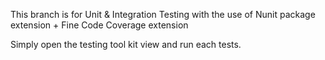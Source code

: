 This branch is for Unit & Integration Testing with the use of Nunit package extension + Fine Code Coverage extension

Simply open the testing tool kit view and run each tests.

